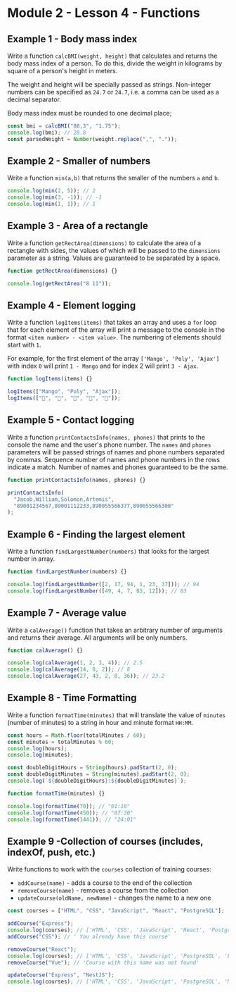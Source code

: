 # Module 2 - Lesson 4 - Functions

## Example 1 - Body mass index

Write a function `calcBMI(weight, height)` that calculates and returns the body mass
index of a person. To do this, divide the weight in kilograms by
square of a person's height in meters.

The weight and height will be specially passed as strings. Non-integer numbers can be
specified as `24.7` or `24.7`, i.e. a comma can be used
as a decimal separator.

Body mass index must be rounded to one decimal place;

```js
const bmi = calcBMI("88,3", "1.75");
console.log(bmi); // 28.8
const parsedWeight = Number(weight.replace(",", "."));
```

## Example 2 - Smaller of numbers

Write a function `min(a,b)` that returns the smaller of the numbers `a` and `b`.

```js
console.log(min(2, 5)); // 2
console.log(min(3, -1)); // -1
console.log(min(1, 1)); // 1
```

## Example 3 - Area of a rectangle

Write a function `getRectArea(dimensions)` to calculate the area of a rectangle
with sides, the values of which will be passed to the `dimensions` parameter as a string.
Values are guaranteed to be separated by a space.

```js
function getRectArea(dimensions) {}

console.log(getRectArea("8 11"));
```

## Example 4 - Element logging

Write a function `logItems(items)` that takes an array and uses a `for` loop
that for each element of the array will print a message to the console
in the format `<item number> - <item value>`. The numbering
of elements should start with `1`.

For example, for the first element of the array `['Mango', 'Poly', 'Ajax']` with index `0`
will print `1 - Mango` and for index 2 will print `3 - Ajax`.

```js
function logItems(items) {}

logItems(["Mango", "Poly", "Ajax"]);
logItems(["🍎", "🍇", "🍑", "🍌", "🍋"]);
```

## Example 5 - Contact logging

Write a function `printContactsInfo(names, phones)` that prints to the console the name
and the user's phone number. The `names` and `phones` parameters will be passed
strings of names and phone numbers separated by commas. Sequence number of names and
phone numbers in the rows indicate a match. Number of names and phones
guaranteed to be the same.

```js
function printContactsInfo(names, phones) {}

printContactsInfo(
  "Jacob,William,Solomon,Artemis",
  "89001234567,89001112233,890055566377,890055566300"
);
```

## Example 6 - Finding the largest element

Write a function `findLargestNumber(numbers)` that looks for the largest number in
array.

```js
function findLargestNumber(numbers) {}

console.log(findLargestNumber([2, 17, 94, 1, 23, 37])); // 94
console.log(findLargestNumber([49, 4, 7, 83, 12])); // 83
```

## Example 7 - Average value

Write a `calAverage()` function that takes an arbitrary number of arguments
and returns their average. All arguments will be only numbers.

```js
function calAverage() {}

console.log(calAverage(1, 2, 3, 4)); // 2.5
console.log(calAverage(14, 8, 2)); // 8
console.log(calAverage(27, 43, 2, 8, 36)); // 23.2
```

## Example 8 - Time Formatting

Write a function `formatTime(minutes)` that will translate the value of `minutes`
(number of minutes) to a string in hour and minute format `HH:MM`.

```js
const hours = Math.floor(totalMinutes / 60);
const minutes = totalMinutes % 60;
console.log(hours);
console.log(minutes);

const doubleDigitHours = String(hours).padStart(2, 0);
const doubleDigitMinutes = String(minutes).padStart(2, 0);
console.log(`${doubleDigitHours}:${doubleDigitMinutes}`);

function formatTime(minutes) {}

console.log(formatTime(70)); // "01:10"
console.log(formatTime(450)); // "07:30"
console.log(formatTime(1441)); // "24:01"
```

## Example 9 -Collection of courses (includes, indexOf, push, etc.)

Write functions to work with the `courses` collection of training courses:

- `addCourse(name)` - adds a course to the end of the collection
- `removeCourse(name)` - removes a course from the collection
- `updateCourse(oldName, newName)` - changes the name to a new one

```js
const courses = ["HTML", "CSS", "JavaScript", "React", "PostgreSQL"];

addCourse("Express");
console.log(courses); // ['HTML', 'CSS', 'JavaScript', 'React', 'PostgreSQL', 'Express']
addCourse("CSS"); // ' You already have this course'

removeCourse("React");
console.log(courses); // ['HTML', 'CSS', 'JavaScript', 'PostgreSQL', 'Express']
removeCourse("Vue"); // 'Course with this name was not found'

updateCourse("Express", "NestJS");
console.log(courses); // ['HTML', 'CSS', 'JavaScript', 'PostgreSQL', 'NestJS']
```
